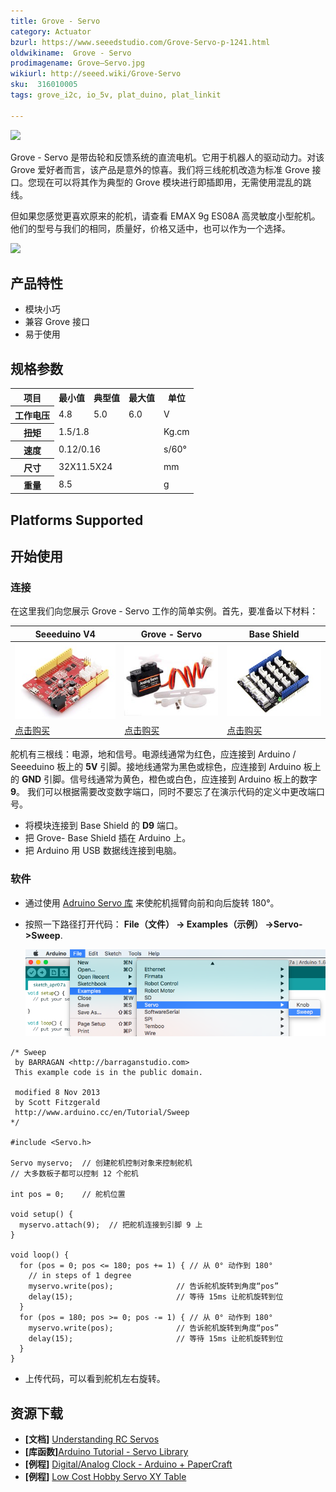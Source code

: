 ```yaml
---
title: Grove - Servo
category: Actuator
bzurl: https://www.seeedstudio.com/Grove-Servo-p-1241.html
oldwikiname:  Grove - Servo
prodimagename: Grove—Servo.jpg
wikiurl: http://seeed.wiki/Grove-Servo
sku:  316010005
tags: grove_i2c, io_5v, plat_duino, plat_linkit

---
```

![](https://github.com/SeeedDocument/Grove-Servo/raw/master/img/Grove—Servo.jpg)

Grove - Servo 是带齿轮和反馈系统的直流电机。它用于机器人的驱动动力。对该 Grove 爱好者而言，该产品是意外的惊喜。我们将三线舵机改造为标准 Grove 接口。您现在可以将其作为典型的 Grove 模块进行即插即用，无需使用混乱的跳线。

但如果您感觉更喜欢原来的舵机，请查看 EMAX 9g ES08A 高灵敏度小型舵机。他们的型号与我们的相同，质量好，价格又适中，也可以作为一个选择。


[![](https://github.com/SeeedDocument/wiki_chinese/raw/master/docs/images/click_to_buy.PNG)](https://item.taobao.com/item.htm?spm=a1z10.3-c.w4002-11172317909.14.59514eadoScgxN&id=45554357772)

产品特性
---
*   模块小巧
*   兼容 Grove 接口
*   易于使用

规格参数
---
<table  cellspacing="0" width="80%">
<tr>
<th scope="col"> 项目
</th>
<th scope="col"> 最小值
</th>
<th scope="col"> 典型值
</th>
<th scope="col"> 最大值
</th>
<th scope="col"> 单位
</th></tr>
<tr>
<th> 工作电压
</th>
<td> 4.8
</td>
<td> 5.0
</td>
<td> 6.0
</td>
<td> V
</td></tr>
<tr>
<th> 扭矩
</td>
<td colspan="3"> 1.5/1.8
</td>
<td> Kg.cm
</td></tr>
<tr>
<th scope="row"> 速度
</th>
<td colspan="3"> 0.12/0.16
</td>
<td> s/60°
</td></tr>
<tr>
<th scope="row"> 尺寸
</th>
<td colspan="3"> 32X11.5X24
</td>
<td> mm
</td></tr>
<tr>
<th scope="row"> 重量
</th>
<td colspan="3"> 8.5
</td>
<td> g
</td></tr></table>

Platforms Supported
-------------------

开始使用
---
### 连接

在这里我们向您展示 Grove - Servo 工作的简单实例。首先，要准备以下材料：

| Seeeduino V4 | Grove - Servo | Base Shield |
|--------------|-------------|-----------------|
|![enter image description here](https://raw.githubusercontent.com/SeeedDocument/Grove_Light_Sensor/master/images/gs_1.jpg)|![enter image description here](https://github.com/SeeedDocument/Grove-Servo/raw/master/img/Grove%20Servo_s.jpg)|![enter image description here](https://raw.githubusercontent.com/SeeedDocument/Grove_Light_Sensor/master/images/gs_4.jpg)|
|[点击购买](https://item.taobao.com/item.htm?spm=a1z10.5-c.w4002-11172345288.20.5d0cd55eL1BrVs&id=45721222112)|[点击购买](https://item.taobao.com/item.htm?spm=a1z10.3-c.w4002-11172317909.14.25a75ea3sLKfGE&id=45554357772)|[点击购买](https://item.taobao.com/item.htm?spm=a1z10.3-c.w4002-11172317909.10.5f586638hrEBEP&id=520233320144)|

舵机有三根线：电源，地和信号。电源线通常为红色，应连接到 Arduino / Seeeduino 板上的 **5V** 引脚。接地线通常为黑色或棕色，应连接到 Arduino 板上的 **GND** 引脚。信号线通常为黄色，橙色或白色，应连接到 Arduino 板上的数字 **9**。 我们可以根据需要改变数字端口，同时不要忘了在演示代码的定义中更改端口号。

-   将模块连接到 Base Shield 的 **D9** 端口。
-   把 Grove- Base Shield 插在 Arduino 上。
-   把 Arduino 用 USB 数据线连接到电脑。


### 软件

- 通过使用 [Adruino Servo 库](http://arduino.cc/en/Reference/Servo) 来使舵机摇臂向前和向后旋转 180°。
- 按照一下路径打开代码： **File（文件） -> Examples（示例） ->Servo->Sweep**.

  ![](https://github.com/SeeedDocument/Grove-Servo/raw/master/img/library%20example.jpg)

```
/* Sweep
 by BARRAGAN <http://barraganstudio.com>
 This example code is in the public domain.

 modified 8 Nov 2013
 by Scott Fitzgerald
 http://www.arduino.cc/en/Tutorial/Sweep
*/

#include <Servo.h>

Servo myservo;  // 创建舵机控制对象来控制舵机
// 大多数板子都可以控制 12 个舵机

int pos = 0;    // 舵机位置

void setup() {
  myservo.attach(9);  // 把舵机连接到引脚 9 上
}

void loop() {
  for (pos = 0; pos <= 180; pos += 1) { // 从 0° 动作到 180°
    // in steps of 1 degree
    myservo.write(pos);              // 告诉舵机旋转到角度“pos”
    delay(15);                       // 等待 15ms 让舵机旋转到位
  }
  for (pos = 180; pos >= 0; pos -= 1) { // 从 0° 动作到 180°
    myservo.write(pos);              // 告诉舵机旋转到角度“pos”
    delay(15);                       // 等待 15ms 让舵机旋转到位
  }
}
```

- 上传代码，可以看到舵机左右旋转。

资源下载
---------

- **[文档]** [Understanding RC Servos](http://www.rchelicopterfun.com/rc-servos.html)
- **[库函数]**[Arduino Tutorial - Servo Library](https://www.arduino.cc/en/Reference/Servo)
- **[例程]** [Digital/Analog Clock - Arduino + PaperCraft](http://www.instructables.com/id/DigitalAnalog-Clock-Arduino-PaperCraft/?ALLSTEPS)
- **[例程]** [Low Cost Hobby Servo XY Table](http://www.instructables.com/id/Low-Cost-Hobby-Servo-XY-Table/?ALLSTEPS)

